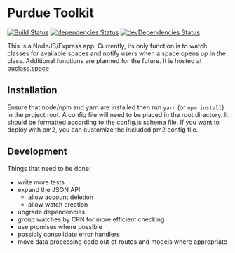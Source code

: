# Purdue Toolkit
[![Build Status](https://travis-ci.org/bferris1/purdue-toolkit.svg?branch=develop)](https://travis-ci.org/moufee/purdue-toolkit)
[![dependencies Status](https://david-dm.org/bferris1/purdue-toolkit/status.svg)](https://david-dm.org/moufee/purdue-toolkit)
[![devDependencies Status](https://david-dm.org/bferris1/purdue-toolkit/dev-status.svg)](https://david-dm.org/moufee/purdue-toolkit?type=dev)

This is a NodeJS/Express app. Currently, its only function is to watch classes for available spaces and notify users when a space opens up in the class. Additional functions are planned for the future. It is hosted at [puclass.space](http://puclass.space)

## Installation

Ensure that node/npm and yarn are installed then run `yarn` (or `npm install`) in the project root. A config file will need to be placed in the root directory. It should be formatted according to the config.js schema file. If you want to deploy with pm2, you can customize the included pm2 config file.

## Development

Things that need to be done:
* write more tests
* expand the JSON API
    * allow account deletion
    * allow watch creation
* upgrade dependencies
* group watches by CRN for more efficient checking
* use promises where possible
* possibly consolidate error handlers
* move data processing code out of routes and models where appropriate

